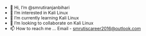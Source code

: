 - 👋 Hi, I’m @smrutiranjanbihari
- 👀 I’m interested in Kali Linux
- 🌱 I’m currently learning Kali Linux
- 💞️ I’m looking to collaborate on Kali Linux
- 📫 How to reach me ...
Email - smrutiscareer2016@outlook.com

<!---
smrutiranjanbihari/smrutiranjanbihari is a ✨ special ✨ repository because its `README.md` (this file) appears on your GitHub profile.
You can click the Preview link to take a look at your changes.
--->

